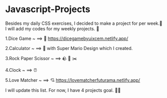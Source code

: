 # Javascript-Projects

Besides my daily CSS exercises, I decided to make a project for per week.🚀 I will add my codes for my weekly projects. 🙌

1.Dice Game ~ ==> 🎲  https://dicegamebyuixcem.netlify.app/


2.Calculator ~ ==> 🧮  with Super Mario Design which I created.


3.Rock Paper Scissor ~  ==> 🪨 📃 ✂️


4.Clock ~ ==> ⏰  


5.Love Matcher ~ ==> 💘  https://lovematcherfuturama.netlify.app/


I will update this list. For now, I have 4 projects goal. 💪🦩


